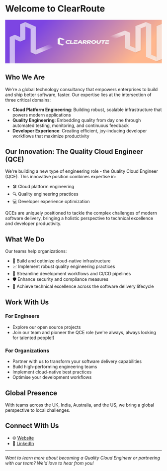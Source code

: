 # Welcome to ClearRoute

![ClearRoute Banner](profile/img_1.png)

## Who We Are

We're a global technology consultancy that empowers enterprises to build and ship better software, faster. Our expertise lies at the intersection of three critical domains:

- **Cloud Platform Engineering**: Building robust, scalable infrastructure that powers modern applications
- **Quality Engineering**: Embedding quality from day one through automated testing, monitoring, and continuous feedback
- **Developer Experience**: Creating efficient, joy-inducing developer workflows that maximize productivity

## Our Innovation: The Quality Cloud Engineer (QCE)

We're building a new type of engineering role - the Quality Cloud Engineer (QCE). This innovative position combines expertise in:

- 🛠️ Cloud platform engineering
- 🔍 Quality engineering practices
- 💻 Developer experience optimization

QCEs are uniquely positioned to tackle the complex challenges of modern software delivery, bringing a holistic perspective to technical excellence and developer productivity.

## What We Do

Our teams help organizations:

- 🚀 Build and optimize cloud-native infrastructure
- 📈 Implement robust quality engineering practices
- 🔄 Streamline development workflows and CI/CD pipelines
- 🛡️ Enhance security and compliance measures
- 🎯 Achieve technical excellence across the software delivery lifecycle

## Work With Us

### For Engineers
- Explore our open source projects
- Join our team and pioneer the QCE role (we're always, always looking for talented people!)

### For Organizations
- Partner with us to transform your software delivery capabilities
- Build high-performing engineering teams
- Implement cloud-native best practices
- Optimise your development workflows

## Global Presence

With teams across the UK, India, Australia, and the US, we bring a global perspective to local challenges.

## Connect With Us

- 🌐 [Website](https://clearroute.io)
- 💼 [LinkedIn](https://www.linkedin.com/company/clearroute)

---

*Want to learn more about becoming a Quality Cloud Engineer or partnering with our team? We'd love to hear from you!*